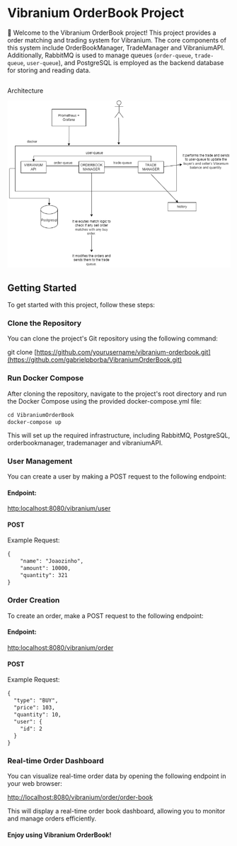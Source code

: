 # Vibranium OrderBook Project

👋 Welcome to the Vibranium OrderBook project! This project provides a  order matching and trading system for Vibranium.
The core components of this system include OrderBookManager, TradeManager and VibraniumAPI. Additionally, RabbitMQ is used to manage queues (`order-queue`, `trade-queue`, `user-queue`), and PostgreSQL is employed as the backend database for storing and reading data.


##
Architecture

![Architecture](https://github.com/gabrielpborba/VibraniumOrderBook/blob/main/vibranium.png)
## Getting Started

To get started with this project, follow these steps:

### Clone the Repository

You can clone the project's Git repository using the following command:

git clone [https://github.com/yourusername/vibranium-orderbook.git](https://github.com/gabrielpborba/VibraniumOrderBook.git)

### Run Docker Compose
After cloning the repository, navigate to the project's root directory and run the Docker Compose using the provided docker-compose.yml file:
```
cd VibraniumOrderBook
docker-compose up
```
This will set up the required infrastructure, including RabbitMQ, PostgreSQL, orderbookmanager, trademanager and vibraniumAPI.

### User Management
You can create a user by making a POST request to the following endpoint:

#### Endpoint: 
[http:localhost:8080/vibranium/user](http:localhost:8080/vibranium/user)
#### POST
Example Request:
```
{
    "name": "Joaozinho",
    "amount": 10000,
    "quantity": 321
}
```

### Order Creation
To create an order, make a POST request to the following endpoint:

#### Endpoint: 
[http:localhost:8080/vibranium/order](http:localhost:8080/vibranium/order)
#### POST
Example Request:
```
{
  "type": "BUY",
  "price": 103,
  "quantity": 10,
  "user": {
    "id": 2
  }
}
```

###  Real-time Order Dashboard
You can visualize real-time order data by opening the following endpoint in your web browser:

[http://localhost:8080/vibranium/order/order-book](http://localhost:8080/vibranium/order/order-book)

This will display a real-time order book dashboard, allowing you to monitor and manage orders efficiently.


#### Enjoy using Vibranium OrderBook!

